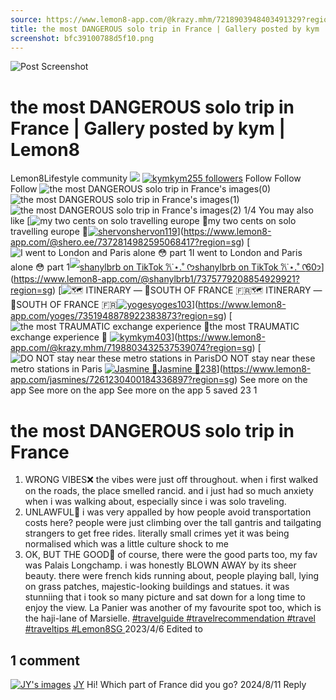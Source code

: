 ```yaml
---
source: https://www.lemon8-app.com/@krazy.mhm/7218903948403491329?region=sg
title: the most DANGEROUS solo trip in France | Gallery posted by kym | Lemon8
screenshot: bfc39100788d5f10.png
---
```



![Post Screenshot](bfc39100788d5f10.png)
# the most DANGEROUS solo trip in France | Gallery posted by kym | Lemon8
[](https://www.lemon8-app.com/feed/foryou?region=sg)
Lemon8Lifestyle community
[](https://www.lemon8-app.com/search/sug?region=sg)![](https://lemon8.onelink.me/FMQw?pid=website_direct&af_force_dp=false&af_dp=snssdk2657%3A%2F%2Farticle_detail_page%3Fgroup_id%3D7218903948403491329%26pid%3Dwebsite_direct&retargeting=true&ab_version=73512073&af_web_dp=https%3A%2F%2Fplay.google.com%2Fstore%2Fapps%2Fdetails%3Fid%3Dcom.bd.nproject&amp_extra=%7B%22seo_page_id%22%3A%221028812171804817369%22%2C%22traffic_type%22%3A%22website_direct%22%2C%22web_id%22%3A%227481732890540869138%22%2C%22enter_position%22%3A%22smart_banner%22%2C%22enter_page_id%22%3A%227218903948403491329%22%2C%22enter_page_type%22%3A%22article%22%7D)
[![kym](https://p16-lemon8-sign-sg.tiktokcdn.com/user-avatar-musically/6d29ffffcf91f134e3cc53927e25d06f~tplv-sdweummd6v-shrink:120:0:q75.webp?lk3s=66c60501&source=feed_user&x-expires=1744588800&x-signature=g9gEaiML6dBxwd9mM%2Be4sy7xyPI%3D)](https://www.lemon8-app.com/@krazy.mhm?region=sg)[kym255 followers](https://www.lemon8-app.com/@krazy.mhm?region=sg)
Follow
Follow
Follow
![the most DANGEROUS solo trip in France's images\(0\)](https://p16-lemon8-sign-sg.tiktokcdn.com/tos-alisg-v-a3e477-sg/b80a271df4824d64bbf29499baec979c~tplv-sdweummd6v-wap-logo-v1:QGtyYXp5Lm1obQ==:1080:0.webp?lk3s=66c60501&source=wap_large_logo_image&x-expires=1744588800&x-signature=Kp%2F3YzEP2Ge5es2qQv2aHtkU9Tc%3D)
![the most DANGEROUS solo trip in France's images\(1\)](https://p16-lemon8-sign-sg.tiktokcdn.com/tos-alisg-v-a3e477-sg/f5d2ec810c234b7fadc692c57b94e7a2~tplv-sdweummd6v-wap-logo-v1:QGtyYXp5Lm1obQ==:1080:0.webp?lk3s=66c60501&source=wap_large_logo_image&x-expires=1744588800&x-signature=M9YHLPyg0EQ8o9fbZSTH0Mqg4yQ%3D)
![the most DANGEROUS solo trip in France's images\(2\)](https://p16-lemon8-sign-sg.tiktokcdn.com/tos-alisg-v-a3e477-sg/bf771167a26a461eabf91bdc3a4cbe2b~tplv-sdweummd6v-wap-logo-v1:QGtyYXp5Lm1obQ==:1080:0.webp?lk3s=66c60501&source=wap_large_logo_image&x-expires=1744588800&x-signature=2gPnTh%2FUzYQf8BY449k83pYvMBY%3D)
1/4
You may also like
[![my two cents on solo travelling europe 🧐](https://p16-lemon8-sign-sg.tiktokcdn.com/tos-alisg-v-a3e477-sg/oQigPg9lGAAbBBYAA5BYZHaVkNoIWEPAR2i2P~tplv-sdweummd6v-shrink:640:0:q50.webp?lk3s=66c60501&source=seo_middle_feed_list&x-expires=1773532800&x-signature=7xMDlyaNv5IZuKxUtGZw2XFa0NM%3D)my two cents on solo travelling europe 🧐[![shervon](https://p16-lemon8-sign-sg.tiktokcdn.com/user-avatar-alisg/9062eac5a4ea0616c44901e115504403~tplv-sdweummd6v-shrink:120:0:q75.jpeg?lk3s=66c60501&source=feed_user&x-expires=1744588800&x-signature=h8un24XLUFLOuMY7CpNYTvgFW04%3D)shervon119](https://www.lemon8-app.com/@shero.ee?region=sg)](https://www.lemon8-app.com/@shero.ee/7372814982595068417?region=sg)
[![I went to London and Paris alone 😳 part 1](https://p16-lemon8-sign-sg.tiktokcdn.com/tos-alisg-v-a3e477-sg/oUzZrAJBbEVQiB5PAC1HAIWzkYPAZ0QGRRiEM~tplv-sdweummd6v-shrink:640:0:q50.webp?lk3s=66c60501&source=seo_middle_feed_list&x-expires=1773532800&x-signature=szCvA88R5jH6rUylsYClJh5qk50%3D)I went to London and Paris alone 😳 part 1[![shanylbrb on TikTok 𐙚˙⋆.˚ ᡣ𐭩](https://p16-lemon8-sign-sg.tiktokcdn.com/user-avatar-alisg/1be4173814cbfac56b03a2cbd55f73f3~tplv-sdweummd6v-shrink:120:0:q75.jpeg?lk3s=66c60501&source=feed_user&x-expires=1744588800&x-signature=EyXRyINxyFfTzIrs9boc9%2F42U7c%3D)shanylbrb on TikTok 𐙚˙⋆.˚ ᡣ𐭩60](https://www.lemon8-app.com/@shanylbrb1?region=sg)](https://www.lemon8-app.com/@shanylbrb1/7375779208854929921?region=sg)
[![🗺️ ITINERARY — 📍SOUTH OF FRANCE 🇫🇷](https://p16-lemon8-sign-sg.tiktokcdn.com/tos-alisg-v-a3e477-sg/oMABf9BHiAXoBXHxAtU2EC0938REIQAfgm1hmi~tplv-sdweummd6v-shrink:640:0:q50.webp?lk3s=66c60501&source=seo_middle_feed_list&x-expires=1773532800&x-signature=Oj2cKfxa7xg5DY%2FOyhJFv3fcmXM%3D)🗺️ ITINERARY — 📍SOUTH OF FRANCE 🇫🇷[![yoges](https://p16-lemon8-sign-sg.tiktokcdn.com/user-avatar-alisg/bc8bc4f368225447267f1626999144f2~tplv-sdweummd6v-shrink:120:0:q75.jpeg?lk3s=66c60501&source=feed_user&x-expires=1744588800&x-signature=NK6ejhzIxhvS4XezR%2B6tBwnpIWA%3D)yoges103](https://www.lemon8-app.com/yoges?region=sg)](https://www.lemon8-app.com/yoges/7351948878922383873?region=sg)
[![the most TRAUMATIC exchange experience 🫣 ](https://p16-lemon8-sign-sg.tiktokcdn.com/tos-alisg-v-a3e477-sg/72b33efae302481abc0f74506da0f56b~tplv-sdweummd6v-shrink:640:0:q50.webp?lk3s=66c60501&source=seo_middle_feed_list&x-expires=1773532800&x-signature=z4JE7ydc5gyWh%2BIItHud9qyU2KE%3D)the most TRAUMATIC exchange experience 🫣 [![kym](https://p16-lemon8-sign-sg.tiktokcdn.com/user-avatar-musically/6d29ffffcf91f134e3cc53927e25d06f~tplv-sdweummd6v-shrink:120:0:q75.jpeg?lk3s=66c60501&source=feed_user&x-expires=1744588800&x-signature=mxG6ZLX5FGM8wDbNZ2mu%2FG%2B6cMg%3D)kym403](https://www.lemon8-app.com/@krazy.mhm?region=sg)](https://www.lemon8-app.com/@krazy.mhm/7198803432537539074?region=sg)
[![DO NOT stay near these metro stations in Paris ](https://p16-lemon8-sign-sg.tiktokcdn.com/tos-alisg-v-a3e477-sg/oQgA7houyBAGEaQGEzCPD5BYfAnEQIt26e93Fl~tplv-sdweummd6v-shrink:640:0:q50.webp?lk3s=66c60501&source=seo_middle_feed_list&x-expires=1773532800&x-signature=T9UQOD%2FkYm3G149tm5hdVN%2FlrNE%3D)DO NOT stay near these metro stations in Paris [![Jasmine 🧿](https://p16-lemon8-sign-sg.tiktokcdn.com/user-avatar-alisg/d76d12d9d0bae28621251f788e864bd5~tplv-sdweummd6v-shrink:120:0:q75.jpeg?lk3s=66c60501&source=feed_user&x-expires=1744588800&x-signature=V8F1HokHjv7WrLNmeghJd%2Bx3nY8%3D)Jasmine 🧿238](https://www.lemon8-app.com/jasmines?region=sg)](https://www.lemon8-app.com/jasmines/7261230400184336897?region=sg)
See more on the app
See more on the app
See more on the app
5 saved
23
1
# the most DANGEROUS solo trip in France
1. WRONG VIBES❌
the vibes were just off throughout. when i first walked on the roads, the place smelled rancid. and i just had so much anxiety when i was walking about, especially since i was solo traveling. 
2. UNLAWFUL🥲
i was very appalled by how people avoid transportation costs here? people were just climbing over the tall gantris and tailgating strangers to get free rides. literally small crimes yet it was being normalised which was a little culture shock to me
3. OK, BUT THE GOOD🙏
of course, there were the good parts too, my fav was Palais Longchamp. i was honestly BLOWN AWAY by its sheer beauty. there were french kids running about, people playing ball, lying on grass patches, majestic-looking buildings and statues. it was stunniing that i took so many picture and sat down for a long time to enjoy the view.
La Panier was another of my favourite spot too, which is the haji-lane of Marsielle. 
[#travelguide ](https://www.lemon8-app.com/topic/7086720246836379649?region=sg) [#travelrecommendation ](https://www.lemon8-app.com/topic/7179255932768239621?region=sg) [#travel ](https://www.lemon8-app.com/topic/7198471901373923334?region=sg) [#traveltips ](https://www.lemon8-app.com/topic/7195794094470250501?region=sg) [#Lemon8SG ](https://www.lemon8-app.com/topic/7072348837645451266?region=sg)
2023/4/6 Edited to
## 1 comment
[![JY's images](https://p16-sign-sg.lemon8cdn.com/user-avatar-alisg/26fee9da3783cccc81d684d01948e951~tplv-sdweummd6v-shrink:1200:0:q75.webp?lk3s=d32e6450&source=ui_avatar&x-expires=1744588800&x-signature=yRUL8x5ws9JfoEVRCzxwJKfa938%3D)](https://www.lemon8-app.com/thejoytoledo?region=sg)
[JY](https://www.lemon8-app.com/thejoytoledo?region=sg)
Hi! Which part of France did you go?
2024/8/11
Reply
#
